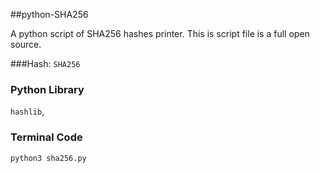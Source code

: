 ##python-SHA256

A python script of SHA256 hashes printer.
This is script file is a full open source.

[^1]: Download.
[^2]: Use directly. 

###Hash:
`SHA256`

### Python Library
`hashlib`,

### Terminal Code
```
python3 sha256.py
```


